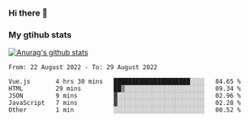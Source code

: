 ### Hi there 👋

### My gtihub stats

[![Anurag's github stats](https://github-readme-stats.vercel.app/api?username=gaozhidong)](https://github.com/gaozhidong/github-readme-stats)

<!--START_SECTION:waka-->

```text
From: 22 August 2022 - To: 29 August 2022

Vue.js       4 hrs 30 mins   █████████████████████░░░░   84.65 %
HTML         29 mins         ██▒░░░░░░░░░░░░░░░░░░░░░░   09.34 %
JSON         9 mins          ▓░░░░░░░░░░░░░░░░░░░░░░░░   02.96 %
JavaScript   7 mins          ▓░░░░░░░░░░░░░░░░░░░░░░░░   02.28 %
Other        1 min           ░░░░░░░░░░░░░░░░░░░░░░░░░   00.52 %
```

<!--END_SECTION:waka-->